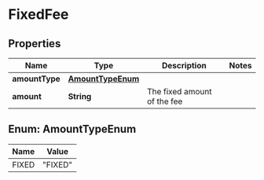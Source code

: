 

# FixedFee


## Properties

| Name | Type | Description | Notes |
|------------ | ------------- | ------------- | -------------|
|**amountType** | [**AmountTypeEnum**](#AmountTypeEnum) |  |  |
|**amount** | **String** | The fixed amount of the fee |  |



## Enum: AmountTypeEnum

| Name | Value |
|---- | -----|
| FIXED | &quot;FIXED&quot; |



